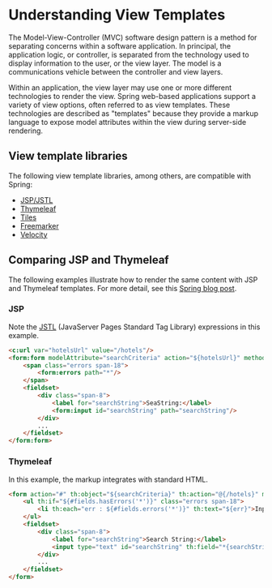 # Understanding View Templates

The Model-View-Controller (MVC) software design pattern is a method for separating concerns within a software application. In principal, the application logic, or controller, is separated from the technology used to display information to the user, or the view layer. The model is a communications vehicle between the controller and view layers.

Within an application, the view layer may use one or more different technologies to render the view. Spring web-based applications support a variety of view options, often referred to as view templates. These technologies are described as "templates" because they provide a markup language to expose model attributes within the view during server-side rendering.

## View template libraries

The following view template libraries, among others, are compatible with Spring:

 - [JSP/JSTL](http://www.oracle.com/technetwork/java/javaee/jsp/index.html)
 - [Thymeleaf](http://www.thymeleaf.org/)
 - [Tiles](http://tiles.apache.org/)
 - [Freemarker](http://freemarker.org/)
 - [Velocity](https://velocity.apache.org/)


## Comparing JSP and Thymeleaf

The following examples illustrate how to render the same content with JSP and Thymeleaf templates. For more detail, see this [Spring blog post](http://blog.springsource.org/2013/03/26/bringing-new-life-to-spring-travel-with-thymeleaf/).

### JSP

Note the [JSTL](http://en.wikipedia.org/wiki/JavaServer_Pages_Standard_Tag_Library) (JavaServer Pages Standard Tag Library) expressions in this example.

```html
<c:url var="hotelsUrl" value="/hotels"/>
<form:form modelAttribute="searchCriteria" action="${hotelsUrl}" method="get" cssClass="inline">
    <span class="errors span-18">
        <form:errors path="*"/>
    </span>
    <fieldset>
        <div class="span-8">
            <label for="searchString">SeaString:</label>
            <form:input id="searchString" path="searchString"/>
        </div>
        ...
    </fieldset>
</form:form>
```

### Thymeleaf

In this example, the markup integrates with standard HTML.

```html
<form action="#" th:object="${searchCriteria}" th:action="@{/hotels}" method="get" class="inline">
    <ul th:if="${#fields.hasErrors('*')}" class="errors span-18">
        <li th:each="err : ${#fields.errors('*')}" th:text="${err}">Input is incorrect</li>
    </ul>
    <fieldset>
        <div class="span-8">
            <label for="searchString">Search String:</label>
            <input type="text" id="searchString" th:field="*{searchString}" />
        </div>
        ...
    </fieldset>
</form>
```

